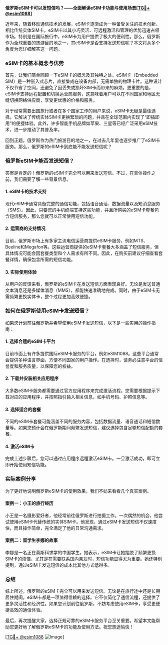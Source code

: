 **俄罗斯eSIM卡可以发短信吗？——全面解读eSIM卡功能与使用场景[[TG💪+ @esim1088](https://t.me/s/esim1088)]**

近年来，随着移动通信技术的发展，eSIM卡逐渐成为一种备受关注的技术创新。相比传统实体SIM卡，eSIM卡以其小巧灵活、可远程激活和管理的优势迅速占领市场。特别是在国际旅行中，eSIM卡为用户提供了极大的便利性。那么，俄罗斯作为全球重要的旅游目的地之一，其eSIM卡是否支持发送短信呢？本文将从多个角度为您详细解答这一问题。

### eSIM卡的基本概念与优势

首先，让我们简单回顾一下eSIM卡的概念及其独特之处。eSIM卡（Embedded SIM）是一种嵌入式芯片，直接集成在设备内部，无需单独的物理卡片。这种设计不仅节省了空间，还避免了因丢失或损坏SIM卡而带来的麻烦。更重要的是，eSIM卡支持远程配置和切换运营商服务，这意味着用户可以在不同国家和地区无缝切换网络供应商，享受更优惠的价格和服务。

对于经常需要出国旅行或者在多个国家工作的用户来说，eSIM卡无疑是最佳选择。它解决了传统实体SIM卡更换繁琐的问题，并且在全球范围内实现了“即插即用”的便捷体验。此外，许多智能手机品牌如苹果、三星等已经广泛采用eSIM技术，进一步推动了其普及率。

回到正题，俄罗斯作为热门旅游目的地之一，在过去几年里也逐步推广了eSIM卡服务。那么，俄罗斯的eSIM卡到底能不能发送短信呢？

### 俄罗斯eSIM卡能否发送短信？

答案是肯定的！俄罗斯的eSIM卡完全可以用来发送短信。不过，在具体操作之前，我们需要了解一些背景信息。

#### 1. **eSIM卡的技术支持**
现代eSIM卡通常具备完整的通信功能，包括语音通话、数据流量以及短消息服务（SMS）。因此，只要您的手机终端支持这些功能，并且所购买的eSIM卡套餐包含短信服务，那么您就可以正常使用短信功能。

#### 2. **运营商的支持情况**
目前，俄罗斯市场上有多家主流电信运营商提供eSIM卡服务，例如MTS、Beeline和Megafon等。这些运营商提供的eSIM卡套餐大多涵盖了短信服务，但具体情况可能会因套餐类型和个人需求有所不同。因此，在购买前建议仔细查看套餐详情，确保包含所需的短信功能。

#### 3. **实际使用体验**
从用户的反馈来看，俄罗斯的eSIM卡在发送短信方面表现良好。无论是发送普通文本消息还是多媒体消息（MMS），都能快速准确地完成。同时，由于eSIM卡无需频繁更换实体卡，整个过程更加高效便捷。

### 如何在俄罗斯使用eSIM卡发送短信？

如果您计划前往俄罗斯并希望使用eSIM卡发送短信，以下是一些实用的操作指南：

#### 1. **选择合适的eSIM卡平台**
目前市面上有许多提供国际eSIM卡服务的平台，例如eSIM1088。这些平台通常会提供多种语言界面，方便不同国家的用户操作。在选择时，请务必注意平台的信誉度和服务质量，以保障您的权益。

#### 2. **下载并安装相关应用程序**
大多数eSIM卡服务都需要通过官方应用程序来完成激活流程。您需要根据提示下载对应的应用程序，并按照指引输入相关信息，如手机号码、护照信息等。

#### 3. **选择适合的套餐**
不同的eSIM卡套餐可能涵盖不同的服务内容，包括数据流量、语音通话和短信数量等。如果您预计会在俄罗斯期间频繁发送短信，建议选择包含足够短信配额的套餐。

#### 4. **激活eSIM卡**
完成上述步骤后，您可以通过应用程序远程激活eSIM卡。一旦激活成功，即可立即开始使用短信功能。

### 实际案例分享

为了更好地说明俄罗斯eSIM卡的使用效果，我们不妨来看看几个真实案例。

#### 案例一：小王的旅行经历
小王是一名摄影爱好者，他经常前往俄罗斯进行拍摄工作。一次偶然的机会，他尝试使用eSIM卡代替传统的实体SIM卡。他发现，通过eSIM卡发送短信不仅速度快，而且操作简单，完全满足了他的日常沟通需求。

#### 案例二：留学生李娜的故事
李娜是一名正在莫斯科求学的中国学生。她表示，eSIM卡让她摆脱了频繁更换SIM卡的烦恼，尤其是在需要联系国内亲友时，短信功能显得尤为重要。她还特别提到，通过eSIM卡发送短信的成本比其他方式低得多。

### 总结

综上所述，俄罗斯的eSIM卡完全可以用来发送短信。无论是在旅行途中还是长期居住期间，eSIM卡都是一项值得信赖的选择。它不仅简化了通信流程，还提供了更多灵活性和经济性。如果您计划前往俄罗斯，不妨考虑使用eSIM卡，享受更便捷高效的通信体验。

最后，再次提醒大家，选择正规可靠的eSIM卡服务平台至关重要。希望本文能帮助您更好地了解俄罗斯eSIM卡的功能及使用方法。祝您旅途愉快！

[[TG💪+ @esim1088](https://t.me/s/esim1088) ![Image](https://i.postimg.cc/4NQfJmqS/Snipaste-2025-05-13-00-14-12.png)]